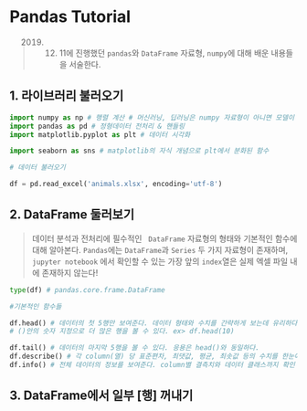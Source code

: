# Pandas Tutorial

> 2019. 12. 11에 진행했던 `pandas`와 `DataFrame` 자료형, `numpy`에 대해 배운 내용들을 서술한다. 



## 1. 라이브러리 불러오기

```python
import numpy as np # 행렬 계산 # 머신러닝, 딥러닝은 numpy 자료형이 아니면 모델이 돌아가지 않는다!
import pandas as pd # 정형데이터 전처리 & 핸들링
import matplotlib.pyplot as plt # 데이터 시각화

import seaborn as sns # matplotlib의 자식 개념으로 plt에서 분화된 함수 
```

```python
# 데이터 불러오기

df = pd.read_excel('animals.xlsx', encoding='utf-8')
```



## 2. DataFrame 둘러보기

> 데이터 분석과 전처리에 필수적인 ` DataFrame` 자료형의 형태와 기본적인 함수에 대해 알아본다. `Pandas`에는 `DataFrame`과 `Series` 두 가지 자료형이 존재하며, `jupyter notebook` 에서 확인할 수 있는 가장 앞의 `index`열은 실제 엑셀 파일 내에 존재하지 않는다!

```python
type(df) # pandas.core.frame.DataFrame

#기본적인 함수들

df.head() # 데이터의 첫 5행만 보여준다. 데이터 형태와 수치를 간략하게 보는데 유리하다.
# ()안의 숫자 지정으로 더 많은 행을 볼 수 있다. ex> df.head(10)

df.tail() # 데이터의 마지막 5행을 볼 수 있다. 응용은 head()와 동일하다.
df.describe() # 각 column(열) 당 표준편차, 최댓값, 평균, 최솟값 등의 수치를 한눈에 보여준다.
df.info() # 전체 데이터의 정보를 보여준다. column별 결측치와 데이터 클래스까지 확인 가능.
```



## 3. DataFrame에서 일부 [행] 꺼내기 

